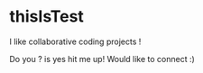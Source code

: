 # thisIsTest

I like collaborative coding projects !


Do you ? is yes hit me up! Would like to connect :)